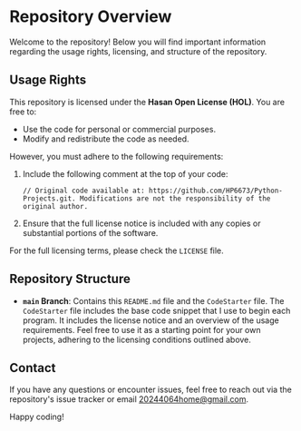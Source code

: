 # Repository Overview

Welcome to the repository! Below you will find important information regarding the usage rights, licensing, and structure of the repository.

## Usage Rights
This repository is licensed under the **Hasan Open License (HOL)**. You are free to:
- Use the code for personal or commercial purposes.
- Modify and redistribute the code as needed.

However, you must adhere to the following requirements:
1. Include the following comment at the top of your code:
   ```
   // Original code available at: https://github.com/HP6673/Python-Projects.git. Modifications are not the responsibility of the original author.
   ```
2. Ensure that the full license notice is included with any copies or substantial portions of the software.

For the full licensing terms, please check the `LICENSE` file.

## Repository Structure
- **`main` Branch**: Contains this `README.md` file and the `CodeStarter` file. The `CodeStarter` file includes the base code snippet that I use to begin each program. It includes the license notice and an overview of the usage requirements. Feel free to use it as a starting point for your own projects, adhering to the licensing conditions outlined above.

## Contact
If you have any questions or encounter issues, feel free to reach out via the repository's issue tracker or email 20244064home@gmail.com. 

Happy coding!

